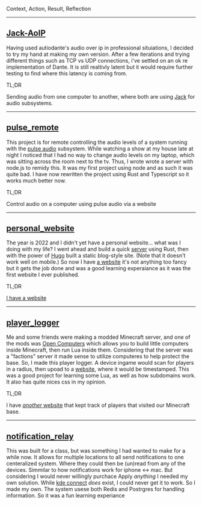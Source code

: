 
Context, Action, Result, Reflection

___
## [Jack-AoIP](https://github.com/Rushmore75/Jack-AoIP)
Having used autiodante's audio over ip in professional situiations, I decided to try my hand at making my own version. After a few iterations and trying different things such as TCP vs UDP connections, i've settled on an ok re implementation of Dante. It is still realtivly latent but it would require further testing to find where this latency is coming from.

TL;DR

Sending audio from one computer to another, where both are using [Jack](https://github.com/jackaudio/jack2) for audio subsystems.

___
## [pulse_remote](https://github.com/Rushmore75/pulse_remote)
This project is for remote controlling the audio levels of a system running with the [pulse audio](https://wiki.archlinux.org/title/PulseAudio) subsystem. While watching a show at my house late at night I noticed that I had no way to change audio levels on my laptop, which was sitting across the room next to the tv. Thus, I wrote wrote a server with node.js to remidy this. It was my first project using node and as such it was quite bad. I have now rewritten the project using Rust and Typescript so it works much better now.

TL;DR

Control audio on a computer using pulse audio via a website

___
## [personal_website](https://github.com/Rushmore75/personal_website)
The year is 2022 and I didn't yet have a personal website... what was I doing with my life? I went ahead and build a quick [server](https://github.com/Rushmore75/personal_website_server/) using Rust, then with the power of [Hugo](https://gohugo.io/) built a static blog-style site. (Note that it doesn't work well on mobile.) So now I have [a website](https://oliveratkinson.net) it's not anything too fancy but it gets the job done and was a good learning experaiance as it was the first website I ever published.

TL;DR

[I have a website](https://oliveratkinson.net)

___
## [player_logger](https://github.com/Rushmore75/player_logger)
Me and some friends were making a modded Minecraft server, and one of the mods was [Open Computers](https://www.curseforge.com/minecraft/mc-mods/opencomputers) which allows you to build little computers inside Minecraft, then run Lua inside them. Considering that the server was a "factions" server it made sense to utilize computeres to help protect the base. So, I made this player logger. A device ingame would scan for players in a radius, then upoad to a [website](https://friendlyfire.oliveratkinson.net/), where it would be timestamped. This was a good project for learning some Lua, as well as how subdomains work. It also has quite nices css in my opinion.

TL;DR

I have [*another* website](friendlyfire.oliveratkinson.net/) that kept track of players that visited our Minecraft base.

___
## [notification_relay](https://github.com/Rushmore75/notification_relay)
This was built for a class, but was something I had wanted to make for a while now. It allows for multiple locations to all send notifications to one centeralized system. Where they could then be (un)read from any of the devices. Simmilar to how notifications work for iphone <-> mac. But considering I would never willingly purchace Apply *anything* I needed my own solution. While [kde connect](https://kdeconnect.kde.org/) *does* exist, I could never get it to work. So I made my own. The system usese both Redis and Postrgres for handling information. So it was a fun learning experiance

